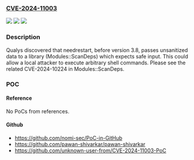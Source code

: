 ### [CVE-2024-11003](https://cve.mitre.org/cgi-bin/cvename.cgi?name=CVE-2024-11003)
![](https://img.shields.io/static/v1?label=Product&message=needrestart&color=blue)
![](https://img.shields.io/static/v1?label=Version&message=0%3C%203.8%20&color=brighgreen)
![](https://img.shields.io/static/v1?label=Vulnerability&message=n%2Fa&color=brighgreen)

### Description

Qualys discovered that needrestart, before version 3.8, passes unsanitized data to a library (Modules::ScanDeps) which expects safe input. This could allow a local attacker to execute arbitrary shell commands. Please see the related CVE-2024-10224 in Modules::ScanDeps.

### POC

#### Reference
No PoCs from references.

#### Github
- https://github.com/nomi-sec/PoC-in-GitHub
- https://github.com/pawan-shivarkar/pawan-shivarkar
- https://github.com/unknown-user-from/CVE-2024-11003-PoC

